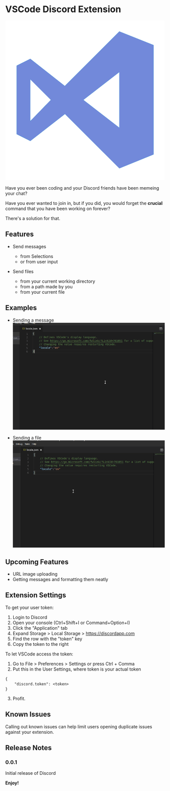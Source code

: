 # VSCode Discord Extension

![VSCode: Discord Style](https://github.com/KuanHulio/vscode-discord/raw/master/VisualStudioCode.png)

Have you ever been coding and your Discord friends have been memeing your chat?

Have you ever wanted to join in, but if you did, you would forget the **crucial** command that you have been working on forever?

There's a solution for that.

## Features

* Send messages
    * from Selections
    * or from user input

* Send files
    * from your current working directory
    * from a path made by you
    * from your current file


## Examples

* Sending a message
![Message Sending in VSCode](https://github.com/KuanHulio/vscode-discord/raw/master/message.gif)

* Sending a file
![File Sending in VSCode](https://github.com/KuanHulio/vscode-discord/raw/master/file.gif)


## Upcoming Features

* URL image uploading
* Getting messages and formatting them neatly

## Extension Settings

To get your user token:

1. Login to Discord
2. Open your console (Ctrl+Shift+I or Command+Option+I)
3. Click the "Application" tab
4. Expand Storage > Local Storage > https://discordapp.com
5. Find the row with the "token" key
6. Copy the token to the right

To let VSCode access the token:

1. Go to File > Preferences > Settings or press Ctrl + Comma
2. Put this in the User Settings, where token is your actual token

```
{
    "discord.token": <token>
}
```
3. Profit.
## Known Issues

Calling out known issues can help limit users opening duplicate issues against your extension.

## Release Notes

### 0.0.1

Initial release of Discord


**Enjoy!**